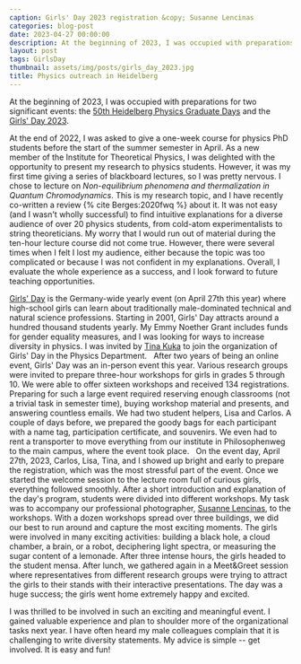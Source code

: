 ```yaml
---
caption: Girls' Day 2023 registration &copy; Susanne Lencinas
categories: blog-post
date: 2023-04-27 00:00:00
description: At the beginning of 2023, I was occupied with preparations for two significant events -- the 50th Heidelberg Physics Graduate Days and the Girls' Day 2023
layout: post
tags: GirlsDay
thumbnail: assets/img/posts/girls_day_2023.jpg
title: Physics outreach in Heidelberg
---
```


At the beginning of 2023, I was occupied with preparations for two significant events: the [50th Heidelberg Physics Graduate Days](https://www.physik.uni-heidelberg.de/graddays/20231) and
the [Girls' Day 2023](https://www.physik.uni-heidelberg.de/girlsday/programm#start).

At the end of 2022, I was asked to give a one-week course for physics PhD students before the start of the summer semester in April. As a new member of the Institute for Theoretical Physics, I was delighted with the opportunity to present my research to physics students. However, it was my first time giving a series of blackboard lectures, so I was pretty nervous. I chose to lecture on _Non-equilibrium phenomena and thermalization in Quantum Chromodynamics_. This is my research topic, and I have recently co-written a review {% cite Berges:2020fwq %} about it. It was not easy (and I wasn't wholly successful) to find intuitive explanations for a diverse audience of over 20 physics students, from cold-atom experimentalists to string theoreticians. My worry that I would run out of material during the ten-hour lecture course did not come true. However, there were several times when I felt I lost my audience, either because the topic was too complicated or because I was not confident in my explanations. Overall, I evaluate the whole experience as a success, and I look forward to future teaching opportunities.

[Girls' Day](https://www.girls-day.de) is the Germany-wide yearly event (on April 27th this year) where high-school girls can learn about traditionally male-dominated technical and natural science professions.
Starting in 2001, Girls' Day attracts around a hundred thousand students yearly. My Emmy Noether Grant includes funds for gender equality measures, and I was looking for ways to increase diversity in physics. I was invited by [Tina Kuka](https://www.isoquant-heidelberg.de/team-member/tina-kuka/) to join the organization of Girls' Day in the Physics Department. 
 
 After two years of being an online event, Girls' Day was an in-person event this year. Various research groups were invited to prepare three-hour workshops for girls in grades 5 through 10. We were able to offer sixteen workshops and received 134 registrations. Preparing for such a large event required reserving enough classrooms (not a trivial task in semester time), buying workshop material and presents, and answering countless emails. We had two student helpers, Lisa and Carlos. A couple of days before, we prepared the goody bags for each participant with a name tag, participation certificate, and souvenirs. We even had to rent a transporter to move everything from our institute in Philosophenweg to the main campus, where the event took place.
 
On the event day, April 27th, 2023, Carlos, Lisa, Tina, and I showed up bright and early to prepare the registration, which was the most stressful part of the event. Once we started the welcome session to the lecture room full of curious girls, everything followed smoothly. After a short introduction and explanation of the day's program, students were divided into different workshops. My task was to accompany our professional photographer, [Susanne Lencinas](https://www.susanne-lencinas.de/), to the workshops. With a dozen workshops spread over three buildings, we did our best to run around and capture the most exciting moments. The girls were involved in many exciting activities: building a black hole, a cloud chamber, a brain, or a robot, deciphering light spectra, or measuring the sugar content of a lemonade. After three intense hours, the girls headed to the student mensa. After lunch, we gathered again in a Meet&Greet session where representatives from different research groups were trying to attract the girls to their stands with their interactive presentations. The day was a huge success; the girls went home extremely happy and excited.

I was thrilled to be involved in such an exciting and meaningful event. I gained valuable experience and plan to shoulder more of the organizational tasks next year. I have often heard my male colleagues complain that it is challenging to write diversity statements. My advice is simple -- get involved. It is easy and fun!
